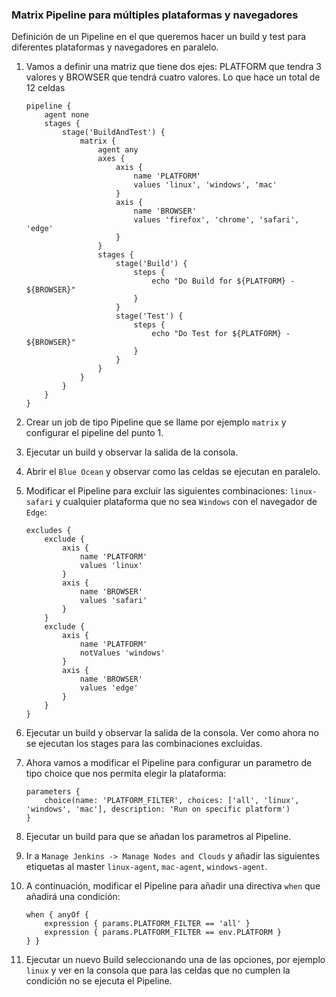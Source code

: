 ### Matrix Pipeline para múltiples plataformas y navegadores

Definición de un Pipeline en el que queremos hacer un build y test para diferentes plataformas y navegadores en paralelo.

1. Vamos a definir una matriz que tiene dos ejes: PLATFORM que tendra 3 valores y BROWSER que tendrá cuatro valores. Lo que hace un total de 12 celdas

       pipeline {
           agent none
           stages {
               stage('BuildAndTest') {
                   matrix {
                       agent any
                       axes {
                           axis {
                               name 'PLATFORM'
                               values 'linux', 'windows', 'mac'
                           }
                           axis {
                               name 'BROWSER'
                               values 'firefox', 'chrome', 'safari', 'edge'
                           }
                       }
                       stages {
                           stage('Build') {
                               steps {
                                   echo "Do Build for ${PLATFORM} - ${BROWSER}"
                               }
                           }
                           stage('Test') {
                               steps {
                                   echo "Do Test for ${PLATFORM} - ${BROWSER}"
                               }
                           }
                       }
                   }
               }
           }
       }

2. Crear un job de tipo Pipeline que se llame por ejemplo `matrix` y configurar el pipeline del punto 1.

3. Ejecutar un build y observar la salida de la consola.

4. Abrir el `Blue Ocean` y observar como las celdas se ejecutan en paralelo.

5. Modificar el Pipeline para excluir las siguientes combinaciones: `linux-safari` y cualquier plataforma que no sea `Windows` con el navegador de `Edge`:

       excludes {
           exclude {
               axis {
                   name 'PLATFORM'
                   values 'linux'
               }
               axis {
                   name 'BROWSER'
                   values 'safari'
               }
           }
           exclude {
               axis {
                   name 'PLATFORM'
                   notValues 'windows'
               }
               axis {
                   name 'BROWSER'
                   values 'edge'
               }
           }
       }

6. Ejecutar un build y observar la salida de la consola. Ver como ahora no se ejecutan los stages para las combinaciones excluidas.

7. Ahora vamos a modificar el Pipeline para configurar un parametro de tipo choice que nos permita elegir la plataforma:

       parameters {
           choice(name: 'PLATFORM_FILTER', choices: ['all', 'linux', 'windows', 'mac'], description: 'Run on specific platform')
       }

8. Ejecutar un build para que se añadan los parametros al Pipeline.

9. Ir a `Manage Jenkins -> Manage Nodes and Clouds` y añadir las siguientes etiquetas al master `linux-agent`, `mac-agent`, `windows-agent`.

10. A continuación, modificar el Pipeline para añadir una directiva `when` que añadirá una condición:

        when { anyOf {
            expression { params.PLATFORM_FILTER == 'all' }
            expression { params.PLATFORM_FILTER == env.PLATFORM }
        } }

11. Ejecutar un nuevo Build seleccionando una de las opciones, por ejemplo `linux` y ver en la consola que para las celdas que no cumplen la condición no se ejecuta el Pipeline.
